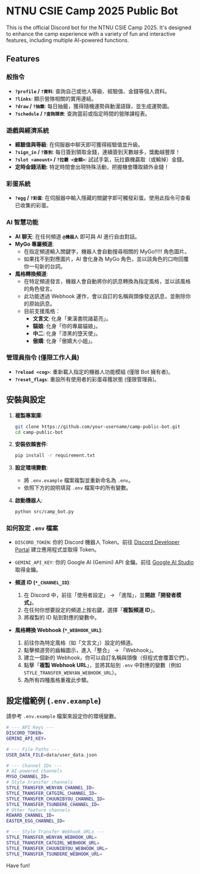 # NTNU CSIE Camp 2025 Public Bot

This is the official Discord bot for the NTNU CSIE Camp 2025. It's designed to enhance the camp experience with a variety of fun and interactive features, including multiple AI-powered functions.

## Features

### 般指令

-   **`?profile` / `?資料`**: 查詢自己或他人等級、經驗值、金錢等個人資料。
-   **`?links`**: 顯示營隊相關的實用連結。
-   **`?draw` / `?抽籤`**: 每日抽籤，獲得隨機運勢與動漫語錄，並生成運勢圖。
-   **`?schedule` / `?查詢課表`**: 查詢當前或指定時間的營隊課程表。

### 遊戲與經濟系統

-   **經驗值與等級**: 在伺服器中聊天即可獲得經驗值並升級。
-   **`?sign_in` / `?簽到`**: 每日簽到領取金錢，連續簽到天數越多，獎勵越豐厚！
-   **`?slot <amount>` / `?拉霸 <金額>`**: 試試手氣，玩拉霸機贏取（或輸掉）金錢。
-   **定時金錢活動**: 特定時間會出現特殊活動，把握機會賺取額外金錢！

### 彩蛋系統

-   **`?egg` / `?彩蛋`**: 在伺服器中輸入隱藏的關鍵字即可觸發彩蛋。使用此指令可查看已收集的彩蛋。

### AI 智慧功能

-   **AI 聊天**: 在任何頻道 **`@機器人`** 即可與 AI 進行自由對話。
-   **MyGo 專屬頻道**:
    -   在指定頻道輸入關鍵字，機器人會自動搜尋相關的 MyGo!!!!! 角色圖片。
    -   如果找不到對應圖片，AI 會化身為 MyGo 角色，並以該角色的口吻回覆你一句新的台詞。
-   **風格轉換頻道**:
    -   在特定頻道發言，機器人會自動將你的訊息轉換為指定風格，並以該風格的角色發言。
    -   此功能透過 Webhook 運作，會以自訂的名稱與頭像發送訊息，並刪除你的原始訊息。
    -   目前支援風格：
        -   **文言文**: 化身「東漢書院諸葛亮」。
        -   **貓娘**: 化身「你的專屬貓娘」。
        -   **中二**: 化身「漆黑的墮天使」。
        -   **傲嬌**: 化身「傲嬌大小姐」。

### 管理員指令 (僅限工作人員)

-   **`?reload <cog>`**: 重新載入指定的機器人功能模組 (僅限 Bot 擁有者)。
-   **`?reset_flags`**: 重設所有使用者的彩蛋尋獲狀態 (僅限管理員)。

## 安裝與設定

1.  **複製專案庫**:

    ```bash
    git clone https://github.com/your-username/camp-public-bot.git
    cd camp-public-bot
    ```

2.  **安裝依賴套件**:

    ```bash
    pip install -r requirement.txt
    ```

3.  **設定環境變數**:

    -   將 `.env.example` 檔案複製並重新命名為 `.env`。
    -   依照下方的說明填寫 `.env` 檔案中的所有變數。

4.  **啟動機器人**:
    ```bash
    python src/camp_bot.py
    ```

### 如何設定 `.env` 檔案

-   `DISCORD_TOKEN`: 你的 Discord 機器人 Token。前往 [Discord Developer Portal](https://discord.com/developers/applications) 建立應用程式並取得 Token。
-   `GEMINI_API_KEY`: 你的 Google AI (Gemini) API 金鑰。前往 [Google AI Studio](https://aistudio.google.com/app/apikey) 取得金鑰。

-   **頻道 ID (`*_CHANNEL_ID`)**:

    1.  在 Discord 中，前往「使用者設定」 -> 「進階」，並**開啟「開發者模式」**。
    2.  在任何你想要設定的頻道上按右鍵，選擇「**複製頻道 ID**」。
    3.  將複製的 ID 貼到對應的變數中。

-   **風格轉換 Webhook (`*_WEBHOOK_URL`)**:
    1.  前往你為特定風格（如「文言文」）設定的頻道。
    2.  點擊頻道旁的齒輪圖示，進入「整合」 -> 「Webhook」。
    3.  建立一個新的 Webhook，你可以自訂名稱與頭像（但程式會覆蓋它們）。
    4.  點擊「**複製 Webhook URL**」，並將其貼到 `.env` 中對應的變數（例如 `STYLE_TRANSFER_WENYAN_WEBHOOK_URL`）。
    5.  為所有四種風格重複此步驟。

## 設定檔範例 (`.env.example`)

請參考 `.env.example` 檔案來設定你的環境變數。

```bash
# --- API Keys ---
DISCORD_TOKEN=
GEMINI_API_KEY=

# --- File Paths ---
USER_DATA_FILE=data/user_data.json

# --- Channel IDs ---
# AI-powered channels
MYGO_CHANNEL_ID=
# Style transfer channels
STYLE_TRANSFER_WENYAN_CHANNEL_ID=
STYLE_TRANSFER_CATGIRL_CHANNEL_ID=
STYLE_TRANSFER_CHUUNIBYOU_CHANNEL_ID=
STYLE_TRANSFER_TSUNDERE_CHANNEL_ID=
# Other feature channels
REWARD_CHANNEL_ID=
EASTER_EGG_CHANNEL_ID=

# --- Style Transfer Webhook URLs ---
STYLE_TRANSFER_WENYAN_WEBHOOK_URL=
STYLE_TRANSFER_CATGIRL_WEBHOOK_URL=
STYLE_TRANSFER_CHUUNIBYOU_WEBHOOK_URL=
STYLE_TRANSFER_TSUNDERE_WEBHOOK_URL=
```

Have fun!
